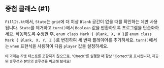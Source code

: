 ## 중첩 클래스 (#1)

`FillIt.kt`에서, `State`는 `grid`에 더 이상 `Blank` 공간이 없을 때를 확인하는 데만 사용됩니다. `State`를 제거하고 `turn()`에서 `Boolean` 값을 반환하도록 프로그램을 단순화하세요. 작동하도록 수정한 후, `enum class Mark { Blank, X, O }`를 `enum class Mark { Blank, X, Y, Z }`로 변경하여 세 번째 플레이어를 추가하세요. `turn()`에서는 `when` 표현식을 사용하여 다음 `player` 값을 설정하세요.

<sub> 이 과제는 자동 테스트를 포함하지 않으므로, "Check"를 실행할 때 항상 "Correct"로 표시됩니다. 제공된 솔루션과 본인의 솔루션을 비교해 보세요! </sub>
